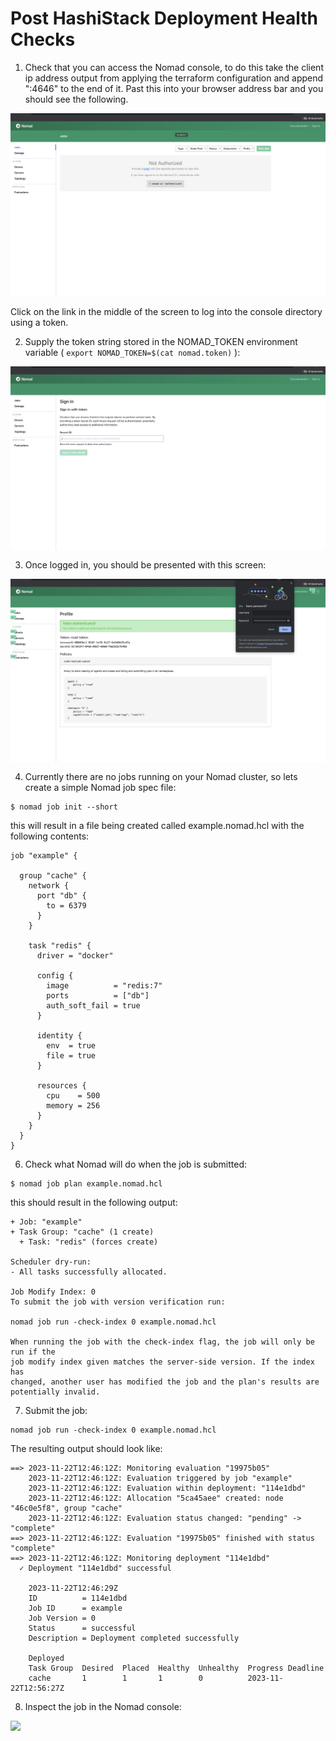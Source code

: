 # Post HashiStack Deployment Health Checks

1. Check that you can access the Nomad console, to do this take the client ip address output from applying the terraform configuration and append ":4646" to the end of it.
   Past this into your browser address bar and you should see the following.
   
<img style="float: left; margin: 0px 15px 15px 0px;" src="https://github.com/chrisadkin/Nomad-HashiStack-Lab/blob/main/png_images/01-nomad-console-init.png?raw=true">

   Click on the link in the middle of the screen to log into the console directory using a token.

2. Supply the token string stored in the NOMAD_TOKEN environment variable ( ```export NOMAD_TOKEN=$(cat nomad.token)``` ):

<img style="float: left; margin: 0px 15px 15px 0px;" src="https://github.com/chrisadkin/Nomad-HashiStack-Lab/blob/main/png_images/02-nomad-console-token.png?raw=true">

3. Once logged in, you should be presented with this screen:

<img style="float: left; margin: 0px 15px 15px 0px;" src="https://github.com/chrisadkin/Nomad-HashiStack-Lab/blob/main/png_images/03-nomad-console-logged-in.png?raw=true">

4. Currently there are no jobs running on your Nomad cluster, so lets create a simple Nomad job spec file:
```
$ nomad job init --short
```
   this will result in a file being created called example.nomad.hcl with the following contents:
```
job "example" {

  group "cache" {
    network {
      port "db" {
        to = 6379
      }
    }

    task "redis" {
      driver = "docker"

      config {
        image          = "redis:7"
        ports          = ["db"]
        auth_soft_fail = true
      }

      identity {
        env  = true
        file = true
      }

      resources {
        cpu    = 500
        memory = 256
      }
    }
  }
}
```   

6. Check what Nomad will do when the job is submitted:

```
$ nomad job plan example.nomad.hcl
```
   this should result in the following output:
```
+ Job: "example"
+ Task Group: "cache" (1 create)
  + Task: "redis" (forces create)

Scheduler dry-run:
- All tasks successfully allocated.

Job Modify Index: 0
To submit the job with version verification run:

nomad job run -check-index 0 example.nomad.hcl

When running the job with the check-index flag, the job will only be run if the
job modify index given matches the server-side version. If the index has
changed, another user has modified the job and the plan's results are
potentially invalid.
```

7. Submit the job:
```
nomad job run -check-index 0 example.nomad.hcl
```
   The resulting output should look like:
```
==> 2023-11-22T12:46:12Z: Monitoring evaluation "19975b05"
    2023-11-22T12:46:12Z: Evaluation triggered by job "example"
    2023-11-22T12:46:12Z: Evaluation within deployment: "114e1dbd"
    2023-11-22T12:46:12Z: Allocation "5ca45aee" created: node "46c0e5f8", group "cache"
    2023-11-22T12:46:12Z: Evaluation status changed: "pending" -> "complete"
==> 2023-11-22T12:46:12Z: Evaluation "19975b05" finished with status "complete"
==> 2023-11-22T12:46:12Z: Monitoring deployment "114e1dbd"
  ✓ Deployment "114e1dbd" successful
    
    2023-11-22T12:46:29Z
    ID          = 114e1dbd
    Job ID      = example
    Job Version = 0
    Status      = successful
    Description = Deployment completed successfully
    
    Deployed
    Task Group  Desired  Placed  Healthy  Unhealthy  Progress Deadline
    cache       1        1       1        0          2023-11-22T12:56:27Z
```

8. Inspect the job in the Nomad console:

<img style="float: left; margin: 0px 15px 15px 0px;" src="https://github.com/chrisadkin/Nomad-HashiStack-Lab/blob/main/png_images/04-nomad-console-job.png?raw=true">
   
   
